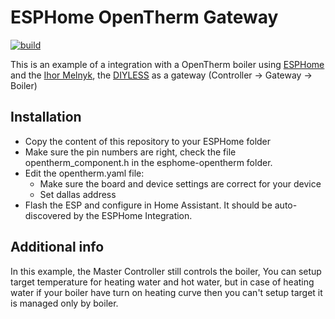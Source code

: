 # ESPHome OpenTherm Gateway

[![build](https://github.com/sakrut/ESPHome-OpenTherm-Gateway/actions/workflows/build.yml/badge.svg)](https://github.com/sakrut/ESPHome-OpenTherm-Gateway/actions/workflows/build.yml)

This is an example of a integration with a OpenTherm boiler using [ESPHome](https://esphome.io/) and the [Ihor Melnyk](http://ihormelnyk.com/opentherm_adapter), the [DIYLESS](https://diyless.com/product/esp8266-opentherm-gateway) as a gateway (Controller -> Gateway -> Boiler)

## Installation
- Copy the content of this repository to your ESPHome folder
- Make sure the pin numbers are right, check the file opentherm_component.h in the esphome-opentherm folder.
- Edit the opentherm.yaml file:
    - Make sure the board and device settings are correct for your device
    - Set dallas address
- Flash the ESP and configure in Home Assistant. It should be auto-discovered by the ESPHome Integration.

## Additional info
In this example, the Master Controller still controls the boiler, You can setup target temperature for heating water and hot water, but in case of heating water if your boiler have turn on heating curve then you can't setup target it is managed only by boiler.
